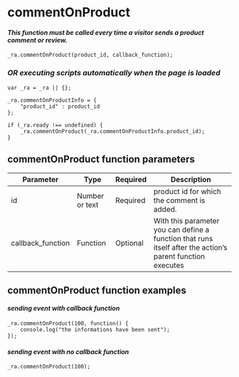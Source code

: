 # **commentOnProduct**

#### *This function must be called every time a visitor sends a product comment or review.*

	_ra.commentOnProduct(product_id, callback_function);

### *OR executing scripts automatically when the page is loaded*

	var _ra = _ra || {};
	
	_ra.commentOnProductInfo = {
		"product_id" : product_id
	};
	
	if (_ra.ready !== undefined) {
		_ra.commentOnProduct(_ra.commentOnProductInfo.product_id);
	}
	
## **commentOnProduct** function parameters

|    **Parameter**    |    **Type**    |    **Required**    |    **Description**    |
|---|---|---|---|
|  id  |  Number or text  |  Required  |  product id for which the comment is added.  |
|	callback_function	|	Function	|	Optional	|	With this parameter you can define a function that runs itself after the action’s parent function executes	|



## **commentOnProduct function examples**

#### *sending event with callback function*
	
	_ra.commentOnProduct(100, function() {
		console.log("the informations have been sent");
	});
	
#### *sending event with no callback function*
	
	_ra.commentOnProduct(100);
	